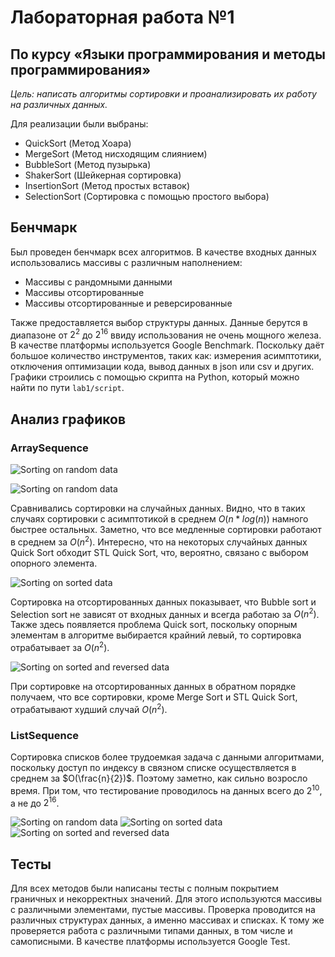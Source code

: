            
# Лабораторная работа №1

## **По курсу «Языки программирования и методы программирования»**

_Цель: написать алгоритмы сортировки и проанализировать их работу на различных данных._

Для реализации были выбраны:

- QuickSort (Метод Хоара)
- MergeSort (Метод нисходящим слиянием)
- BubbleSort (Метод пузырька)
- ShakerSort (Шейкерная сортировка)
- InsertionSort (Метод простых вставок)
- SelectionSort (Сортировка с помощью простого выбора)

## Бенчмарк

Был проведен бенчмарк всех алгоритмов. В качестве входных данных использовались массивы с различным наполнением:

- Массивы с рандомными данными
- Массивы отсортированные
- Массивы отсортированные и реверсированные

Также предоставляется выбор структуры данных. Данные берутся в диапазоне от $2^2$ до $2^{16}$ ввиду использования не очень мощного железа. В качестве платформы используется Google Benchmark. Поскольку даёт большое количество инструментов, таких как: измерения асимптотики, отключения оптимизации кода, вывод данных в json или csv и других. Графики строились с помощью скрипта на Python, который можно найти по пути ```lab1/script```.

## Анализ графиков

### ArraySequence

![Sorting on random data](graphic/arr_random.png)

![Sorting on random data](graphic/arr_random_fast.png)

Сравнивались сортировки на случайных данных. Видно, что в таких случаях сортировки с асимптотикой в среднем $O(n*log(n))$ намного быстрее остальных. Заметно, что все медленные сортировки работают в среднем за $O(n^2)$. Интересно, что на некоторых случайных данных Quick Sort обходит STL Quick Sort, что, вероятно, связано с выбором опорного элемента.

![Sorting on sorted data](graphic/arr_sorted.png)

Сортировка на отсортированных данных показывает, что Bubble sort и Selection sort не зависят от входных данных и всегда работаю за $O(n^2)$. Также здесь появляется проблема Quick sort, поскольку опорным элементам в алгоритме выбирается крайний левый, то сортировка отрабатывает за $O(n^2)$.

![Sorting on sorted and reversed data](graphic/arr_reversed.png)

При сортировке на отсортированных данных в обратном порядке получаем, что все сортировки, кроме Merge Sort и STL Quick Sort, отрабатывают худший случай $O(n^2)$.

### ListSequence

Сортировка списков более трудоемкая задача с данными алгоритмами, поскольку доступ по индексу в связном списке осуществляется в среднем за $O(\frac{n}{2})$. Поэтому заметно, как сильно возросло время. При том, что тестирование проводилось на данных всего до $2^{10}$, а не до $2^{16}$.

![Sorting on random data](graphic/list_random.png)
![Sorting on sorted data](graphic/list_sorted.png)
![Sorting on sorted and reversed data](graphic/list_reversed.png)


## Тесты

Для всех методов были написаны тесты с полным покрытием граничных и некорректных значений. Для этого используются массивы с различными элементами, пустые массивы. Проверка проводится на различных структурах данных, а именно массивах и списках. К тому же проверяется работа с различными типами данных, в том числе и самописными. В качестве платформы используется Google Test.